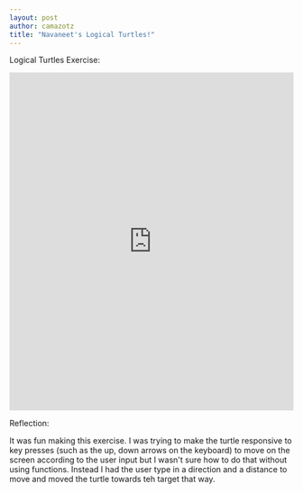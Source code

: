 ```yaml
---
layout: post
author: camazotz
title: "Navaneet's Logical Turtles!"
---
```


Logical Turtles Exercise:

<iframe src="https://trinket.io/embed/python/bcf92a7d04" width="100%" height="600" frameborder="0" marginwidth="0" marginheight="0" allowfullscreen></iframe>

Reflection:

It was fun making this exercise. I was trying to make the turtle responsive to key presses (such as the up, down arrows on the keyboard) to move on the screen according to the user input but I wasn't sure how to do that without using functions. Instead I had the user type in a direction and a distance to move and moved the turtle towards teh target that way.

